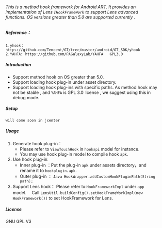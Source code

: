 ###### This is a method hook framework for Android ART.  It provides an implementation of Lens `IHookFrameWork` to support Lens advanced functions. OS versions greater than 5.0 are supported currently .

##### Reference：
	1.yhook：https://github.com/Tencent/GT/tree/master/android/GT_SDK/yhook
	2.YAHFA: https://github.com/PAGalaxyLab/YAHFA   GPL3.0

##### Introduction
* Support method hook on OS greater than 5.0.
* Support loading hook plug-in under asset directory.
* Support loading hook plug-ins with specific paths.
As method hook may not be stable , and `YAHFA` is GPL 3.0 license , we suggest using this in debug mode.

##### Setup
	will come soon in jcenter

##### Usage
1. Generate hook plug-in：
	*  Please refer to `ViewTouchHook` in `hookapi` model for instance.
	*  You may use hook plug-in model to compile hook `apk`.
2. Use hook plug-in:
	* Inner plug-in ：Put the plug-in `apk` under assets directory，and rename it to `hookplugin.apk`.
	* Outer plug-in ：
		```Java HookWrapper.addCustomHookPluginPath(String path);```
3. Support Lens hook：
	Please refer to `HookFrameworkImpl` under `app` model. 　Call ```LensUtil.buildConfig().setHookFrameWorkImpl(new HookFramework())``` to set HookFramework for Lens.  
	
##### License
GNU GPL V3

